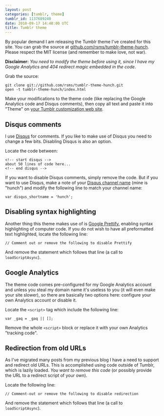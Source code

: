 ```yaml
---
layout: post
categories: [tumblr, theme]
tumblr_id: 1137689240
date: 2010-09-17 14:48:00 UTC
title: Tumblr theme
---
```


By popular demand I am releasing the Tumblr theme I've created for this site. You can grab the source at [github.com/rsms/tumblr-theme-hunch](http://github.com/rsms/tumblr-theme-hunch). Please respect the MIT license (and remember to make love, not war).

**Disclaimer:** *You need to modify the theme before using it, since I have my Google Analytics and 404 redirect magic embedded in the code*.

Grab the source:

    git clone git://github.com/rsms/tumblr-theme-hunch.git
    open -t tumblr-theme-hunch/index.html

Make your modifications to the theme code (like replacing the Google Analytics code and Disqus comments), then copy all text and paste it into "Theme" on [your Tumblr customization web site](http://www.tumblr.com/customize).

<!-- more -->

## Disqus comments

I use [Disqus](http://disqus.com/) for comments. If you like to make use of Disqus you need to change a few bits. Disabling Disqus is also an option.

Locate the code between:

    <!-- start disqus -->
    about 50 lines of code here...
    <!-- end disqus -->

If you want to disable Disqus comments, simply remove the code. But if you want to use Disqus, make a note of your [Disqus channel name](http://disqus.com/comments/settings/) (mine is "hunch") and modify the following line to match your channel name:

    var disqus_shortname = 'hunch';

## Disabling syntax highlighting

Another thing this theme makes use of is [Google Prettify](http://code.google.com/p/google-code-prettify/), enabling syntax highlighting of computer code. If you do not wish to have all preformatted text highlighted, locate the following line:

    // Comment out or remove the following to disable Prettify

And remove the statement which follows that line (a call to `loadScriptAsync`).

## Google Analytics

The theme code comes pre-configured for my Google Analytics account and unless you steal my domain name it's useless to you (it will even make your site slower), so there are basically two options here: configure your own Analytics account or disable it.

Locate the `<script>` tag which include the following line:

    var _gaq = _gaq || [];

Remove the whole `<script>` block or replace it with your own Analytics "tracking code".

## Redirection from old URLs

As I've migrated many posts from my previous blog I have a need to support and redirect old URLs. This is accomplished using code outside of Tumblr, which is lazily loaded. *You want to remove this code* (or possibly provide the URL to a redirect script of your own).

Locate the following line:

    // Comment-out or remove the following to disable redirection

And remove the statement which follows that line (a call to `loadScriptAsync`).